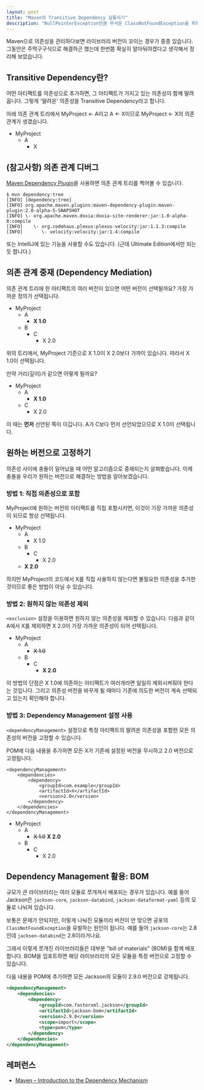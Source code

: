 ```yaml
---
layout: post
title: "Maven의 Transitive Dependency 길들이기"
description: "NullPointerException만큼 무서운 ClassNotFoundException을 피하는 방법"
---
```


Maven으로 의존성을 관리하다보면 라이브러리 버전이 꼬이는 경우가 종종 있습니다. 그동안은 주먹구구식으로 해결하곤 했는데 한번쯤 확실히 알아둬야겠다고 생각해서 정리해 보았습니다.


## Transitive Dependency란?

어떤 아티팩트를 의존성으로 추가하면, 그 아티팩트가 가지고 있는 의존성이 함께 딸려옵니다. 그렇게 '딸려온' 의존성을 Transitive Dependency라고 합니다.

아래 의존 관계 트리에서 MyProject &larr; A이고 A &larr; X이므로 MyProject &larr; X의 의존 관계가 생겼습니다.

* MyProject
    * A
        * X


## (참고사항) 의존 관계 디버그

[Maven Dependency Plugin](https://maven.apache.org/plugins/maven-dependency-plugin/)을 사용하면 의존 관계 트리를 찍어볼 수 있습니다.

```
$ mvn dependency:tree
[INFO] [dependency:tree]
[INFO] org.apache.maven.plugins:maven-dependency-plugin:maven-plugin:2.0-alpha-5-SNAPSHOT
[INFO] \- org.apache.maven.doxia:doxia-site-renderer:jar:1.0-alpha-8:compile
[INFO]    \- org.codehaus.plexus:plexus-velocity:jar:1.1.3:compile
[INFO]       \- velocity:velocity:jar:1.4:compile
```

또는 IntelliJ에 있는 기능을 사용할 수도 있습니다. (근데 Ultimate Edition에서만 되는 듯 합니다.)


## 의존 관계 중재 (Dependency Mediation)

의존 관계 트리에 한 아티팩트의 여러 버전이 있으면 어떤 버전이 선택될까요? 가장 가까운 정의가 선택됩니다.

* MyProject
    * A
        * **X 1.0**
    * B
        * C
            * X 2.0

위의 트리에서, MyProject 기준으로 X 1.0이 X 2.0보다 가까이 있습니다. 따라서 X 1.0이 선택됩니다.

만약 거리(깊이)가 같으면 어떻게 될까요?

* MyProject
    * A
        * **X 1.0**
    * C
        * X 2.0

이 때는 **먼저** 선언된 쪽이 이깁니다. A가 C보다 먼저 선언되었으므로 X 1.0이 선택됩니다.


## 원하는 버전으로 고정하기

의존성 사이에 충돌이 일어났을 때 어떤 알고리즘으로 중재되는지 살펴봤습니다. 이제 충돌을 우리가 원하는 버전으로 해결하는 방법을 알아보겠습니다.

### 방법 1: 직접 의존성으로 포함

MyProject에 원하는 버전의 아티팩트를 직접 포함시키면, 이것이 가장 가까운 의존성이 되므로 항상 선택됩니다.

* MyProject
    * A
        * X 1.0
    * B
        * C
            * X 2.0
    * **X 2.0**

하지만 MyProject의 코드에서 X를 직접 사용하지 않는다면 불필요한 의존성을 추가한 것이므로 좋은 방법이 아닐 수 있습니다.

### 방법 2: 원하지 않는 의존성 제외

`<exclusion>` 설정을 이용하면 원하지 않는 의존성을 제외할 수 있습니다. 다음과 같이 A에서 X를 제외하면 X 2.0이 가장 가까운 의존성이 되어 선택됩니다.

* MyProject
	* A
		* <del>X 1.0</del>
	* B
		* C
			* **X 2.0**

이 방법의 단점은 X 1.0에 의존하는 아티팩트가 여러개라면 일일히 제외시켜줘야 한다는 것입니다. 그리고 의존성 버전을 바꾸게 될 때마다 기존에 의도한 버전이 계속 선택되고 있는지 확인해야 합니다.

### 방법 3: Dependency Management 설정 사용

`<dependencyManagement>` 설정으로 특정 아티팩트의 딸려온 의존성을 포함한 모든 의존성의 버전을 고정할 수 있습니다.

POM에 다음 내용을 추가하면 모든 X가 기존에 설정된 버전을 무시하고 2.0 버전으로 고정됩니다.

```
<dependencyManagement>
    <dependencies>
        <dependency>
            <groupId>com.example</groupId>
            <artifactId>X</artifactId>
            <version>2.0</version>
        </dependency>
    </dependencies>
</dependencyManagement>
```

* MyProject
	* A
		* <del>X 1.0</del> **X 2.0**
	* B
        * C
            * X 2.0


## Dependency Management 활용: BOM

규모가 큰 라이브러리는 여러 모듈로 쪼개져서 배포되는 경우가 있습니다. 예를 들어 Jackson은 `jackson-core`, `jackson-databind`, `jackson-dataformat-yaml` 등의 모듈로 나눠져 있습니다.

보통은 문제가 안되지만, 이렇게 나눠진 모듈끼리 버전이 안 맞으면 공포의 `ClassNotFoundException`을 유발하는 원인이 됩니다. 예를 들어 `jackson-core`는 2.8인데 `jackson-databind`는 2.6이라거나요.

그래서 이렇게 쪼개진 라이브러리들은 대부분 "bill of materials" (BOM)을 함께 배포합니다. BOM을 임포트하면 해당 라이브러리의 모든 모듈을 특정 버전으로 고정할 수 있습니다.

다음 내용을 POM에 추가하면 모든 Jackson의 모듈이 2.9.0 버전으로 강제됩니다.

```xml
<dependencyManagement>
    <dependencies>
        <dependency>
            <groupId>com.fasterxml.jackson</groupId>
            <artifactId>jackson-bom</artifactId>
            <version>2.9.0</version>
            <scope>import</scope>
            <type>pom</type>
        </dependency>
    </dependencies>
</dependencyManagement>
```

## 레퍼런스

* [Maven &#x2013; Introduction to the Dependency Mechanism](http://maven.apache.org/guides/introduction/introduction-to-dependency-mechanism.html)
